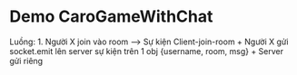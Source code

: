 # Demo CaroGameWithChat

Luồng:
    1. Người X join vào room --> Sự kiện Client-join-room
        + Người X gửi socket.emit lên server sự kiện trên 1 obj {username, room, msg}
        + Server gửi riêng
